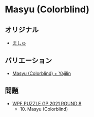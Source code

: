 # Masyu (Colorblind)

## オリジナル
- [ましゅ](masyu.md)

## バリエーション
- [Masyu (Colorblind) + Yajilin](masyu-colorblind-yajilin.md)

## 問題
- [WPF PUZZLE GP 2021 ROUND 8](../questions/wpfpgp2021-8.md)
	- 10\. Masyu (Colorblind)
